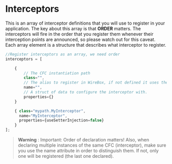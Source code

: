 # Interceptors

This is an array of interceptor definitions that you will use to register in your application. The key about this array is that **ORDER** matters. The interceptors will fire in the order that you register them whenever their interception points are announced, so please watch out for this caveat. Each array element is a structure that describes what interceptor to register.

```javascript
//Register interceptors as an array, we need order
interceptors = [

    { 
        // The CFC instantiation path
        class="",
        // The alias to register in WireBox, if not defined it uses the name of the CFC
        name="",
        // A struct of data to configure the interceptor with.
        properties={}
    }

    { class="mypath.MyInterceptor",
      name="MyInterceptor",
      properties={useSetterInjection=false}
    }
];
```

> **Warning** : Important: Order of declaration matters! Also, when declaring multiple instances of the same CFC \(interceptor\), make sure you use the name attribute in order to distinguish them. If not, only one will be registered \(the last one declared\).

